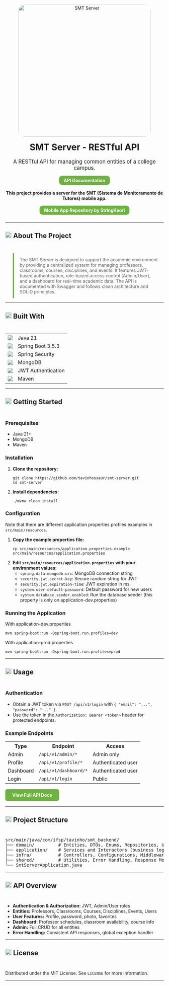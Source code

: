 <!-- Banner -->
<div align="center" style="margin-bottom: 24px;">
  <img src="https://img.shields.io/badge/SMT%20Server-Spring%20Boot%20%7C%20MongoDB%20%7C%20JWT-000?style=for-the-badge&logo=springboot" alt="SMT Server" width="420" style="border-radius:20px;"/>
  <h1 style="margin-top: 16px;">SMT Server - RESTful API</h1>
  <p style="font-size: 1.2em; max-width: 700px; margin: 0 auto;">
    A RESTful API for managing common entities of a college campus. <br>
    <a href="https://tavinhossaur.github.io/smt-server" target="_blank" style="display:inline-block; padding:6px 15px; background:#6DB33F; color:#fff; border-radius:10px; margin-top: 15px; text-decoration:none; font-size: 14px; font-weight:bold;">API Documentation</a>
  </p>
  <br>
  <b>This project provides a server for the SMT (Sistema de Monitoramento de Tutores) mobile app.</b> <br>
  <a href="https://github.com/StringKaori/SMT-Sistema_de_Monitoramento_de_Tutores" target="_blank" style="display:inline-block; padding:6px 15px; background:#6DB33F; color:#fff; border-radius:10px; margin-top: 15px; text-decoration:none; font-size: 14px; font-weight:bold;">Mobile App Repository by StringKaori</a>
  <br>
</div>

---

## <img src="https://img.icons8.com/ios-filled/32/6DB33F/info.png" width="20"/> About The Project <hr style="visibility: hidden;">

<blockquote style="border-left:4px solid #6DB33F; padding:12px 18px;">
  The SMT Server is designed to support the academic environment by providing a centralized system for managing professors, classrooms, courses, disciplines, and events. It features JWT-based authentication, role-based access control (Admin/User), and a dashboard for real-time academic data. The API is documented with Swagger and follows clean architecture and SOLID principles.
</blockquote>

---

## <img src="https://img.icons8.com/ios-filled/32/6DB33F/settings.png" width="20"/> Built With <hr style="visibility: hidden;">

<table>
  <tr>
    <td><img src="https://img.shields.io/badge/Java-21-000?&logo=java"/></td>
    <td>Java 21</td>
  </tr>
  <tr>
    <td><img src="https://img.shields.io/badge/Spring%20Boot-3.5.3-000?&logo=springboot"/></td>
    <td>Spring Boot 3.5.3</td>
  </tr>
  <tr>
    <td><img src="https://img.shields.io/badge/Spring%20Security-000?&logo=springsecurity"/></td>
    <td>Spring Security</td>
  </tr>
  <tr>
    <td><img src="https://img.shields.io/badge/MongoDB-000?&logo=mongodb"/></td>
    <td>MongoDB</td>
  </tr>
  <tr>
    <td><img src="https://img.shields.io/badge/JWT-000?&logo=jwt"/></td>
    <td>JWT Authentication</td>
  </tr>
  <tr>
    <td><img src="https://img.shields.io/badge/Maven-3.9.6-000?&logo=apachemaven"/></td>
    <td>Maven</td>
  </tr>
</table>

---

## <img src="https://img.icons8.com/ios-filled/32/6DB33F/rocket.png" width="20"/> Getting Started <hr style="visibility: hidden;">

### Prerequisites

<ul>
  <li>Java 21+</li>
  <li>MongoDB</li>
  <li>Maven</li>
</ul>

### Installation

<ol>
  <li><b>Clone the repository:</b>
    <pre><code>git clone https://github.com/tavinhossaur/smt-server.git
cd smt-server</code></pre>
  </li>
  <li><b>Install dependencies:</b>
    <pre><code>./mvnw clean install</code></pre>
  </li>
</ol>

### Configuration

Note that there are different application properties profiles examples in <code>src/main/resources</code>.

<ol>
  <li><b>Copy the example properties file:</b>
    <pre><code>cp src/main/resources/application.properties.example src/main/resources/application.properties</code></pre>
  </li>
  <li><b>Edit <code>src/main/resources/application.properties</code> with your environment values:</b>
    <ul>
      <li><code>spring.data.mongodb.uri</code>: MongoDB connection string</li>
      <li><code>security.jwt.secret-key</code>: Secure random string for JWT</li>
      <li><code>security.jwt.expiration-time</code>: JWT expiration in ms</li>
      <li><code>system.user.default-password</code>: Default password for new users</li>
      <li><code>system.database.seeder.enabled</code>: Run the database seeder (this property is only on application-dev.properties)</li>
    </ul>
  </li>
</ol>

### Running the Application

With application-dev.properties
<pre><code>mvn spring-boot:run -Dspring-boot.run.profiles=dev</code></pre>

With application-prod.properties
<pre><code>mvn spring-boot:run -Dspring-boot.run.profiles=prod</code></pre>

---

## <img src="https://img.icons8.com/ios-filled/24/6DB33F/play.png" width="20"/> Usage <hr style="visibility: hidden;">

### Authentication

<ul>
  <li>Obtain a JWT token via <code>POST /api/v1/login</code> with <code>{ "email": "...", "password": "..." }</code>.</li>
  <li>Use the token in the <code>Authorization: Bearer &lt;token&gt;</code> header for protected endpoints.</li>
</ul>

### Example Endpoints

<table>
  <tr><th>Type</th><th>Endpoint</th><th>Access</th></tr>
  <tr><td>Admin</td><td><code>/api/v1/admin/*</code></td><td>Admin only</td></tr>
  <tr><td>Profile</td><td><code>/api/v1/profile/*</code></td><td>Authenticated user</td></tr>
  <tr><td>Dashboard</td><td><code>/api/v1/dashboard/*</code></td><td>Authenticated user</td></tr>
  <tr><td>Login</td><td><code>/api/v1/login</code></td><td>Public</td></tr>
</table>

<div style="margin: 18px 0;">
  <a href="https://tavinhossaur.github.io/smt-server" target="_blank" style="display:inline-block; padding:10px 22px; background:#6DB33F; color:#fff; border-radius:6px; text-decoration:none; font-weight:bold;">View Full API Docs</a>
</div>

---

## <img src="https://img.icons8.com/ios-filled/24/6DB33F/folder-invoices--v1.png" width="20"/> Project Structure <hr style="visibility: hidden;">

<pre>
src/main/java/com/ifsp/tavinho/smt_backend/
├── domain/         # Entities, DTOs, Enums, Repositories, Use Cases
├── application/    # Services and Interactors (business logic)
├── infra/          # Controllers, Configurations, Middlewares, Persistence
├── shared/         # Utilities, Error Handling, Response Models
└── SmtServerApplication.java
</pre>

---

## <img src="https://img.icons8.com/ios-filled/32/6DB33F/api-settings.png" width="20"/> API Overview <hr style="visibility: hidden;">

<ul>
  <li><b>Authentication & Authorization:</b> JWT, Admin/User roles</li>
  <li><b>Entities:</b> Professors, Classrooms, Courses, Disciplines, Events, Users</li>
  <li><b>User Features:</b> Profile, password, photo, favorites</li>
  <li><b>Dashboard:</b> Professor schedules, classroom availability, course info</li>
  <li><b>Admin:</b> Full CRUD for all entities</li>
  <li><b>Error Handling:</b> Consistent API responses, global exception handler</li>
</ul>

---

## <img src="https://img.icons8.com/ios-filled/32/6DB33F/copyright.png" width="20"/> License <hr style="visibility: hidden;">

Distributed under the MIT License. See <code>LICENSE</code> for more information.

---
